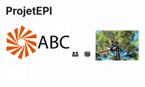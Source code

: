 # ProjetEPI
![logo](https://github.com/magicickey/ProjetEPI/blob/main/logo.png?raw=true)
![accueil_icone](https://github.com/magicickey/ProjetEPI/blob/main/assets/misc/accueil_icone.png?raw=true)
![aide_icone](https://github.com/magicickey/ProjetEPI/blob/main/assets/misc/aide_icone.png?raw=true)
![accrobranche](https://github.com/magicickey/ProjetEPI/blob/main/assets/misc/accrobranche.jpg?raw=true)
![]()
![]()
![]()
![]()



![transparent](https://github.com/magicickey/ProjetEPI/blob/main/transparent.png?raw=true)
